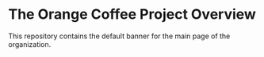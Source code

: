 # The Orange Coffee Project Overview

This repository contains the default banner for the main page of the organization.

